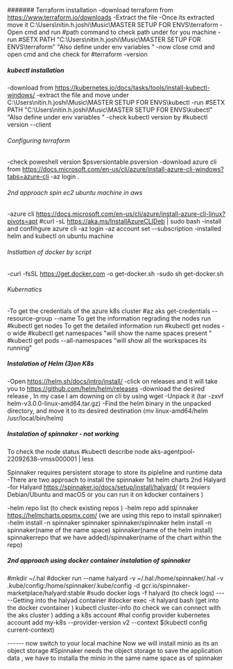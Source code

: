 ####### Terraform installation 
-download terraform from https://www.terraform.io/downloads
-Extract the file 
-Once its extracted move it C:\Users\nitin.h.joshi\Music\MASTER SETUP FOR ENVS\terraform
-Open cmd and run #path  command to check path under for you machine
-run #SETX PATH  "C:\Users\nitin.h.joshi\Music\MASTER SETUP FOR ENVS\terraform"  "Also define under env variables "
-now close cmd and open cmd and che check for #terraform -version

##### kubectl installation 
-download from https://kubernetes.io/docs/tasks/tools/install-kubectl-windows/
-extract the file and move under C:\Users\nitin.h.joshi\Music\MASTER SETUP FOR ENVS\kubectl 
-run #SETX PATH  "C:\Users\nitin.h.joshi\Music\MASTER SETUP FOR ENVS\kubectl"  "Also define under env variables "
-check kubectl version by #kubectl version --client
###### Configuring terraform 
 
 -check poweshell version $psversiontable.psversion
 -download azure cli from https://docs.microsoft.com/en-us/cli/azure/install-azure-cli-windows?tabs=azure-cli
 -az login .
###### 2nd approach spin ec2 ubuntu machine in aws
-azure cli https://docs.microsoft.com/en-us/cli/azure/install-azure-cli-linux?pivots=apt 
#curl -sL https://aka.ms/InstallAzureCLIDeb | sudo bash
-install and confihgure azure cli 
-az login 
-az account set --subscription <subscription id>
-installed helm and kubectl on ubuntu machine 
 
 ###### Instlattion of docker by script  
-curl -fsSL https://get.docker.com -o get-docker.sh
-sudo sh get-docker.sh



 ###### Kubernatics 
 -To get the credentials of the azure k8s cluster 
 #az aks get-credentials --resource-group <Resource-Group-Name> --name <Cluster-Name>
 To get the information regrading the nodes run #kubectl get nodes 
 To get the detailed information run #kubectl get nodes -o wide 
 #kubectl get namespaces "will show the name spaces present "  
 #kubectl get pods --all-namespaces "will show all the  workspaces its running"

 ##### Instalation of Helm (3)on K8s
-Open https://helm.sh/docs/intro/install/
-click on releases and it will take you to https://github.com/helm/helm/releases
-download the desired release , In my case I am downing on cli by using wget
-Unpack it (tar -zxvf helm-v3.0.0-linux-amd64.tar.gz)
-Find the helm binary in the unpacked directory, and move it to its desired destination (mv linux-amd64/helm /usr/local/bin/helm)
 
 ##### Instalation of spinnaker  - not working 
 To check the node status #kubectl describe node aks-agentpool-22092638-vmss000001 | less

Spinnaker requires persistent storage to store its pipleline and runtime data 
-There are two approach to install the spinnaker 1st helm charts 2nd Halyard
-for Halyard https://spinnaker.io/docs/setup/install/halyard/ (it requiers Debian/Ubuntu and macOS or you can run it on kdocker containers )

-helm repo list (to check existing repos )
-helm repo add spinnaker https://helmcharts.opsmx.com/   (we are using this repo to install spinnaker)
-helm install -n spinnaker spinnaker spinnaker/spinnaker 
helm install -n spinnaker(name of the name space) spinnaker(name of the helm install) spinnakerrepo that we have added)/spinnaker(name of the chart within the repo)

##### 2nd approach using docker container instalation of spinnaker 
#mkdir ~/.hal
#docker run --name halyard -v ~/.hal:/home/spinnaker/.hal -v .kube/config:/home/spinnaker/.kube/config -d gcr.io/spinnaker-marketplace/halyard:stable
#sudo docker logs -f halyard (to check logs)
-----Getting into the halyad container 
#docker exec -it halyard bash (get into the docker cvontainer )
kubectl cluster-info (to check we can connect with the aks cluster )
adding a k8s account #hal config provider kubernetes account add my-k8s --provider-version v2 --context $(kubectl config current-context)

------ now switch to your local machine 
Now we will install minio as its an object storage #Spinnaker needs the object storage to save the application data , we have to installa the minio in the same name space as of spinnaker 

